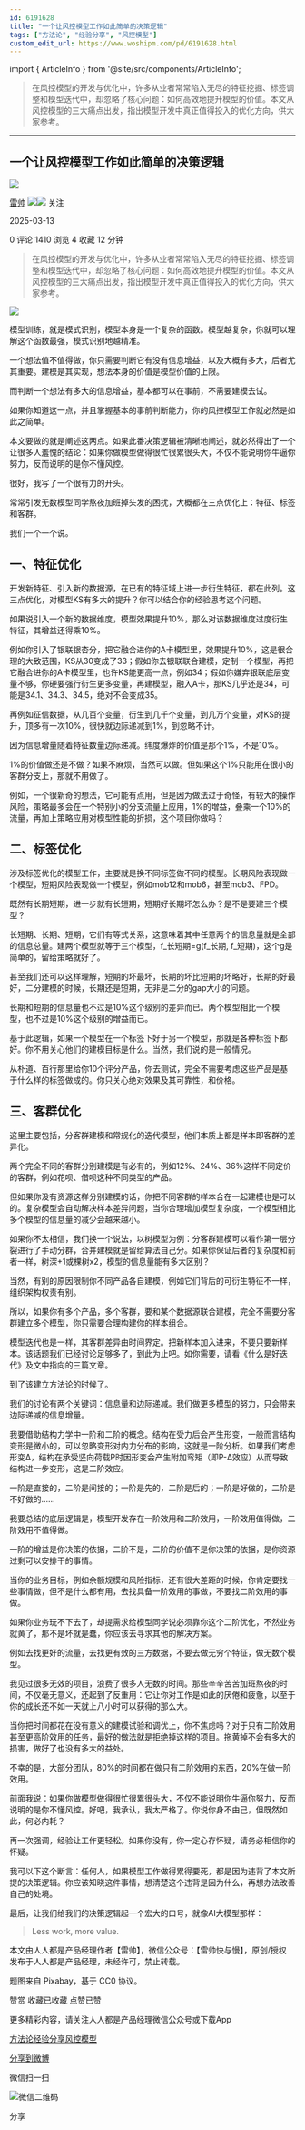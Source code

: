 ```yaml
---
id: 6191628
title: "一个让风控模型工作如此简单的决策逻辑"
tags: ["方法论", "经验分享", "风控模型"]
custom_edit_url: https://www.woshipm.com/pd/6191628.html
---
```

import { ArticleInfo } from '@site/src/components/ArticleInfo';

<ArticleInfo
    author="雷帅"
    authorLink="https://www.woshipm.com/u/1314463"
    published="2025-03-13"
    views={1410}
    comments={0}
    collects={4}
/>

> 在风控模型的开发与优化中，许多从业者常常陷入无尽的特征挖掘、标签调整和模型迭代中，却忽略了核心问题：如何高效地提升模型的价值。本文从风控模型的三大痛点出发，指出模型开发中真正值得投入的优化方向，供大家参考。

---

## 一个让风控模型工作如此简单的决策逻辑

[![](https://static.woshipm.com/view/2022111820494393715.png?imageView2/1/w/72/h/72/q/100)](https://www.woshipm.com/u/1314463)

[雷帅](https://www.woshipm.com/u/1314463) ![](https://static.woshipm.com/tag/1121_1@2x.png)![](https://static.woshipm.com/tag/2104_1@2x.png) 关注

2025-03-13

0 评论 1410 浏览 4 收藏 12 分钟

> 在风控模型的开发与优化中，许多从业者常常陷入无尽的特征挖掘、标签调整和模型迭代中，却忽略了核心问题：如何高效地提升模型的价值。本文从风控模型的三大痛点出发，指出模型开发中真正值得投入的优化方向，供大家参考。

![](https://image.woshipm.com/2024/07/31/8eaa91e6-4f13-11ef-8d0b-00163e142b65.png)

模型训练，就是模式识别，模型本身是一个复杂的函数。模型越复杂，你就可以理解这个函数最强，模式识别地越精准。

一个想法值不值得做，你只需要判断它有没有信息增益，以及大概有多大，后者尤其重要。建模是其实现，想法本身的价值是模型价值的上限。

而判断一个想法有多大的信息增益，基本都可以在事前，不需要建模去试。

如果你知道这一点，并且掌握基本的事前判断能力，你的风控模型工作就必然是如此之简单。

本文要做的就是阐述这两点。如果此番决策逻辑被清晰地阐述，就必然得出了一个让很多人羞愧的结论：如果你做模型做得很忙很累很头大，不仅不能说明你牛逼你努力，反而说明的是你不懂风控。

很好，我写了一个很有力的开头。‍

常常引发无数模型同学熬夜加班掉头发的困扰，大概都在三点优化上：特征、标签和客群。

我们一个一个说。

## 一、特征优化

开发新特征、引入新的数据源，在已有的特征域上进一步衍生特征，都在此列。这三点优化，对模型KS有多大的提升？你可以结合你的经验思考这个问题。

如果说引入一个新的数据维度，模型效果提升10%，那么对该数据维度过度衍生特征，其增益还得乘10%。‍‍‍‍‍‍‍‍‍‍‍‍‍‍

例如你引入了银联银杏分，把它融合进你的A卡模型里，效果提升10%，这是很合理的大致范围，KS从30变成了33；假如你去银联联合建模，定制一个模型，再把它融合进你的A卡模型里，也许KS能更高一点，例如34；假如你嫌弃银联底层变量不够，你硬要强行衍生更多变量，再建模型，融入A卡，那KS几乎还是34，可能是34.1、34.3、34.5，绝对不会变成35。‍‍‍‍‍‍‍‍‍‍‍‍

再例如征信数据，从几百个变量，衍生到几千个变量，到几万个变量，对KS的提升，顶多有一次10%，很快就边际递减到1%，到忽略不计。‍‍‍‍‍‍‍‍‍‍‍‍‍‍‍‍‍‍‍‍‍‍‍‍‍‍

因为信息增量随着特征数量边际递减。纬度爆炸的价值是那个1%，不是10%。

1%的价值做还是不做？如果不麻烦，当然可以做。但如果这个1%只能用在很小的客群分支上，那就不用做了。

例如，一个很新奇的想法，它可能有点用，但是因为做法过于奇怪，有较大的操作风险，策略最多会在一个特别小的分支流量上应用，1%的增益，叠乘一个10%的流量，再加上策略应用对模型性能的折损，这个项目你做吗？

## 二、标签优化

涉及标签优化的模型工作，主要就是换不同标签做不同的模型。长期风险表现做一个模型，短期风险表现做一个模型，例如mob12和mob6，甚至mob3、FPD。

既然有长期短期，进一步就有长短期，短期好长期坏怎么办？是不是要建三个模型？‍‍‍‍‍‍‍‍‍‍‍‍‍‍‍‍‍‍‍

长短期、长期、短期，它们有等式关系，这意味着其中任意两个的信息量就是全部的信息总量。建两个模型就等于三个模型，f\_长短期=g(f\_长期, f\_短期)，这个g是简单的，留给策略就好了。

甚至我们还可以这样理解，短期的坏最坏，长期的坏比短期的坏略好，长期的好最好，二分建模的时候，长期还是短期，无非是二分的gap大小的问题。

长期和短期的信息量也不过是10%这个级别的差异而已。两个模型相比一个模型，也不过是10%这个级别的增益而已。

基于此逻辑，如果一个模型在一个标签下好于另一个模型，那就是各种标签下都好。你不用关心他们的建模目标是什么。当然，我们说的是一般情况。

从朴道、百行那里给你10个评分产品，你去测试，完全不需要考虑这些产品是基于什么样的标签做成的。你只关心绝对效果及其可靠性，和价格。‍‍‍‍‍‍‍‍‍‍‍‍‍‍‍‍‍‍‍‍‍‍‍‍‍‍‍

## 三、客群优化

这里主要包括，分客群建模和常规化的迭代模型，他们本质上都是样本即客群的差异化。‍‍‍‍‍‍‍‍‍‍

两个完全不同的客群分别建模是有必有的，例如12%、24%、36%这样不同定价的客群，例如花呗、借呗这种不同类型的产品。‍‍‍‍‍‍‍‍‍‍‍‍‍‍‍‍‍‍‍‍‍‍‍‍‍‍‍‍‍‍‍‍‍‍‍‍‍‍‍‍‍‍‍‍‍‍‍‍‍‍‍‍‍‍‍‍‍‍‍

但如果你没有资源这样分别建模的话，你把不同客群的样本合在一起建模也是可以的。复杂模型会自动解决样本差异问题，当你合理增加模型复杂度，一个模型相比多个模型的信息量的减少会越来越小。

如果你不太相信，我们换一个说法，以树模型为例：分客群建模可以看作第一层分裂进行了手动分群，合并建模就是留给算法自己分。如果你保证后者的复杂度和前者一样，树深+1或棵树x2，模型的信息量能有多大区别？‍

当然，有别的原因限制你不同产品各自建模，例如它们背后的可衍生特征不一样，组织架构权责有别。‍‍‍‍‍‍‍‍‍‍‍‍

所以，如果你有多个产品，多个客群，要和某个数据源联合建模，完全不需要分客群建立多个模型，你只需要合理构建你的样本组合。‍‍‍‍‍‍‍‍‍‍‍‍‍‍

模型迭代也是一样，其客群差异由时间界定。把新样本加入进来，不要只要新样本。该话题我们已经讨论足够多了，到此为止吧。如你需要，请看《什么是好迭代》及文中指向的三篇文章。‍‍‍‍‍‍‍‍‍‍‍‍‍‍‍‍‍‍‍‍‍‍‍‍

到了该建立方法论的时候了。

我们的讨论有两个关键词：信息量和边际递减。我们做更多模型的努力，只会带来边际递减的信息增量。

我要借助结构力学中一阶和二阶的概念。结构在受力后会产生形变，一般而言结构变形是微小的，可以忽略变形对内力分布的影响，这就是一阶分析。如果我们考虑形变Δ，结构在承受竖向荷载P时因形变会产生附加弯矩（即P-Δ效应）从而导致结构进一步变形，这是二阶效应。‍‍

一阶是直接的，二阶是间接的；一阶是先的，二阶是后的；一阶是好做的，二阶是不好做的……‍‍‍‍‍‍

我要总结的底层逻辑是，模型开发存在一阶效用和二阶效用，一阶效用值得做，二阶效用不值得做。‍

一阶的增益是你决策的依据，二阶不是，二阶的价值不是你决策的依据，是你资源过剩可以安排干的事情。

当你的业务目标，例如余额规模和风险指标，还有很大差距的时候，你肯定要找一些事情做，但不是什么都有用，去找具备一阶效用的事做，不要找二阶效用的事做。

如果你业务玩不下去了，却提需求给模型同学说必须靠你这个二阶优化，不然业务就黄了，那不是坏就是蠢，你应该去寻求其他的解决方案。

例如去找更好的流量，去找更有效的三方数据，不要去做无穷个特征，做无数个模型。

我见过很多无效的项目，浪费了很多人无数的时间。那些辛辛苦苦加班熬夜的时间，不仅毫无意义，还起到了反重用：它让你对工作是如此的厌倦和疲惫，以至于你的成长还不如一天就上八小时可以获得的那么大。

当你把时间都花在没有意义的建模试验和调优上，你不焦虑吗？对于只有二阶效用甚至更高阶效用的任务，最好的做法就是拒绝掉这样的项目。拖黄掉不会有多大的损害，做好了也没有多大的益处。

不幸的是，大部分团队，80%的时间都在做只有二阶效用的东西，20%在做一阶效用。

前面我说：如果你做模型做得很忙很累很头大，不仅不能说明你牛逼你努力，反而说明的是你不懂风控。好吧，我承认，我太严格了。你说你身不由己，但既然如此，何必内耗？

再一次强调，经验让工作更轻松。如果你没有，你一定心存怀疑，请务必相信你的怀疑。

我可以下这个断言：任何人，如果模型工作做得累得要死，都是因为违背了本文所提的决策逻辑。你应该知晓这件事情，想清楚这个违背是因为什么，再想办法改善自己的处境。

最后，让我们给我们的决策逻辑起一个宏大的口号，就像AI大模型那样：

> Less work, more value.

本文由人人都是产品经理作者【雷帅】，微信公众号：【雷帅快与慢】，原创/授权 发布于人人都是产品经理，未经许可，禁止转载。

题图来自 Pixabay，基于 CC0 协议。

赞赏 收藏已收藏 点赞已赞

更多精彩内容，请关注人人都是产品经理微信公众号或下载App

[方法论](https://www.woshipm.com/tag/%e6%96%b9%e6%b3%95%e8%ae%ba)[经验分享](https://www.woshipm.com/tag/%e7%bb%8f%e9%aa%8c%e5%88%86%e4%ba%ab)[风控模型](https://www.woshipm.com/tag/%e9%a3%8e%e6%8e%a7%e6%a8%a1%e5%9e%8b)

[分享到微博](https://service.weibo.com/share/share.php?appkey=2775287854&title=一个让风控模型工作如此简单的决策逻辑&url=https://www.woshipm.com/pd/6191628.html&pic=https://image.woshipm.com/2024/07/31/8eaa91e6-4f13-11ef-8d0b-00163e142b65.png)

微信扫一扫

![微信二维码](https://api.pwmqr.com/qrcode/create/?url=https://www.woshipm.com/pd/6191628.html)

分享